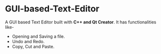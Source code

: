 # GUI-based-Text-Editor
A GUI based Text Editor built with **C++ and Qt Creator**.
It has functionalities like-
* Opening and Saving a file.
* Undo and Redo.
* Copy, Cut and Paste.
